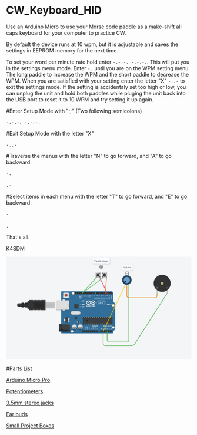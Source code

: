 # CW_Keyboard_HID
Use an Arduino Micro to use your Morse code paddle as a make-shift all caps keyboard for your computer to practice CW.

By default the device runs at 10 wpm, but it is adjustable and saves the settings in EEPROM memory for the next time.

To set your word per minute rate hold enter ``` -.-.-. -.-.-. ```.  This will put you in the settings menu mode.  Enter ``` -. ``` until you are on the WPM setting menu.  The long paddle to increase the WPM and the short paddle to decrease the WPM.  When you are satisfied with your setting enter the letter "X" ``` -..- ``` to exit the settings mode.  If the setting is accidentaly set too high or low, you can unplug the unit and hold both paddles while pluging the unit back into the USB port to reset it to 10 WPM and try setting it up again.

#Enter Setup Mode with ";;" (Two following semicolons)
```
-.-.-. -.-.-.
```

#Exit Setup Mode with the letter "X"

```
-..-
```

#Traverse the menus with the letter "N" to go forward, and "A" to go backward.

```
-.

.-

```

#Select items in each menu with the letter "T" to go forward, and "E" to go backward.

```
-

.

```
That's all.

K4SDM



![](https://github.com/busysteve/CW_Keyboard_HID/blob/main/CW_Keyboard_HID_Diagram.png)

#Parts List

[Arduino Micro Pro](https://www.amazon.com/dp/B0B6HYLC44)

[Potentiometers](https://www.amazon.com/dp/B07XQ7NTQR)

[3.5mm stereo jacks](https://www.amazon.com/dp/B07MN1RK7F)

[Ear buds](https://www.amazon.com/Sony-MDRE9LP-BLK-Ear-Buds/dp/B004RE3YNA)

[Small Project Boxes](https://www.amazon.com/dp/B07Q11F7DS)


